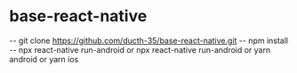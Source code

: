 # base-react-native
-- git clone https://github.com/ducth-35/base-react-native.git
-- npm install
-- npx react-native run-android or npx react-native run-android
or 
 yarn android
or
 yarn ios


